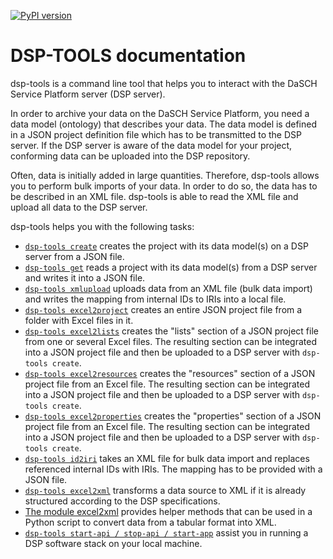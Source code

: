 [![PyPI version](https://badge.fury.io/py/dsp-tools.svg)](https://badge.fury.io/py/dsp-tools)

# DSP-TOOLS documentation

dsp-tools is a command line tool that helps you to interact with the DaSCH Service Platform server (DSP server).

In order to archive your data on the DaSCH Service Platform, you need a data model (ontology) that describes your data.
The data model is defined in a JSON project definition file which has to be transmitted to the DSP server. If the DSP 
server is aware of the data model for your project, conforming data can be uploaded into the DSP repository.

Often, data is initially added in large quantities. Therefore, dsp-tools allows you to perform bulk imports of your
data. In order to do so, the data has to be described in an XML file. dsp-tools is able to read the XML file and upload
all data to the DSP server.

dsp-tools helps you with the following tasks:

- [`dsp-tools create`](./dsp-tools-usage.md#create-a-project-on-a-dsp-server) creates the project with its data model(s) 
  on a DSP server from a JSON file.
- [`dsp-tools get`](./dsp-tools-usage.md#get-a-project-from-a-dsp-server) reads a project with its data model(s) from 
  a DSP server and writes it into a JSON file.
- [`dsp-tools xmlupload`](./dsp-tools-usage.md#upload-data-to-a-dsp-server) uploads data from an XML file (bulk
  data import) and writes the mapping from internal IDs to IRIs into a local file.
- [`dsp-tools excel2project`](./dsp-tools-usage.md#create-a-json-project-file-from-excel-files) creates an entire JSON
  project file from a folder with Excel files in it.
- [`dsp-tools excel2lists`](./dsp-tools-usage.md#create-the-lists-section-of-a-json-project-file-from-excel-files)
  creates the "lists" section of a JSON project file from one or several Excel files. The resulting section can be 
  integrated into a JSON project file and then be uploaded to a DSP server with `dsp-tools create`.
- [`dsp-tools excel2resources`](./dsp-tools-usage.md#create-the-resources-section-of-a-json-project-file-from-an-excel-file)
  creates the "resources" section of a JSON project file from an Excel file. The resulting section can be integrated 
  into a JSON project file and then be uploaded to a DSP server with `dsp-tools create`.
- [`dsp-tools excel2properties`](./dsp-tools-usage.md#create-the-properties-section-of-a-json-project-file-from-an-excel-file)
  creates the "properties" section of a JSON project file from an Excel file. The resulting section can be integrated 
  into a JSON project file and then be uploaded to a DSP server with `dsp-tools create`.
- [`dsp-tools id2iri`](./dsp-tools-usage.md#replace-internal-ids-with-iris-in-xml-file)
  takes an XML file for bulk data import and replaces referenced internal IDs with IRIs. The mapping has to be provided
  with a JSON file.
- [`dsp-tools excel2xml`](./dsp-tools-usage.md#create-an-xml-file-from-excelcsv) transforms a data source to XML if it 
  is already structured according to the DSP specifications.
- [The module excel2xml](./dsp-tools-usage.md#use-the-module-excel2xml-to-convert-a-data-source-to-xml) provides helper
  methods that can be used in a Python script to convert data from a tabular format into XML.
- [`dsp-tools start-api / stop-api / start-app`](./dsp-tools-usage.md#start-a-dsp-stack-on-your-local-machine-for-dasch-internal-use-only)
  assist you in running a DSP software stack on your local machine.
